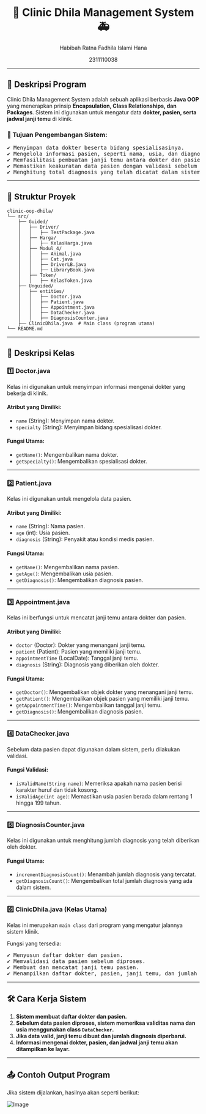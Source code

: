 # <h1 align="center">🏥 Clinic Dhila Management System 🚑</h1>
<p align="center">Habibah Ratna Fadhila Islami Hana</p>
<p align="center">2311110038</p>

---

## 📣 Deskripsi Program
Clinic Dhila Management System adalah sebuah aplikasi berbasis **Java OOP** yang menerapkan prinsip **Encapsulation, Class Relationships, dan Packages**. Sistem ini digunakan untuk mengatur data **dokter, pasien, serta jadwal janji temu** di klinik.  

### 🎯 Tujuan Pengembangan Sistem:
<pre>
✔️ Menyimpan data dokter beserta bidang spesialisasinya.
✔️ Mengelola informasi pasien, seperti nama, usia, dan diagnosis penyakit.
✔️ Memfasilitasi pembuatan janji temu antara dokter dan pasien.
✔️ Memastikan keakuratan data pasien dengan validasi sebelum diproses.
✔️ Menghitung total diagnosis yang telah dicatat dalam sistem.
</pre>

---

## 📁 Struktur Proyek
```
clinic-oop-dhila/
└── src/
    ├── Guided/
    │   ├── Driver/
    │   │   ├── TestPackage.java
    │   ├── Harga/
    │   │   ├── KelasHarga.java
    │   ├── Modul_4/
    │   │   ├── Animal.java
    │   │   ├── Cat.java
    │   │   ├── DriverLB.java
    │   │   ├── LibraryBook.java
    │   ├── Token/
    │   │   ├── KelasToken.java
    ├── Unguided/
    │   ├── entities/
    │   │   ├── Doctor.java
    │   │   ├── Patient.java
    │   │   ├── Appointment.java
    │   │   ├── DataChecker.java
    │   │   ├── DiagnosisCounter.java
    ├── ClinicDhila.java  # Main class (program utama)
└── README.md  
```

---

## 📌 Deskripsi Kelas

### **1️⃣ Doctor.java**
Kelas ini digunakan untuk menyimpan informasi mengenai dokter yang bekerja di klinik.

#### **Atribut yang Dimiliki**:
- `name` (String): Menyimpan nama dokter.
- `specialty` (String): Menyimpan bidang spesialisasi dokter.

#### **Fungsi Utama**:
- `getName()`: Mengembalikan nama dokter.
- `getSpecialty()`: Mengembalikan spesialisasi dokter.

---

### **2️⃣ Patient.java**
Kelas ini digunakan untuk mengelola data pasien.

#### **Atribut yang Dimiliki**:
- `name` (String): Nama pasien.
- `age` (int): Usia pasien.
- `diagnosis` (String): Penyakit atau kondisi medis pasien.

#### **Fungsi Utama**:
- `getName()`: Mengembalikan nama pasien.
- `getAge()`: Mengembalikan usia pasien.
- `getDiagnosis()`: Mengembalikan diagnosis pasien.

---

### **3️⃣ Appointment.java**
Kelas ini berfungsi untuk mencatat janji temu antara dokter dan pasien.

#### **Atribut yang Dimiliki**:
- `doctor` (Doctor): Dokter yang menangani janji temu.
- `patient` (Patient): Pasien yang memiliki janji temu.
- `appointmentTime` (LocalDate): Tanggal janji temu.
- `diagnosis` (String): Diagnosis yang diberikan oleh dokter.

#### **Fungsi Utama**:
- `getDoctor()`: Mengembalikan objek dokter yang menangani janji temu.
- `getPatient()`: Mengembalikan objek pasien yang memiliki janji temu.
- `getAppointmentTime()`: Mengembalikan tanggal janji temu.
- `getDiagnosis()`: Mengembalikan diagnosis pasien.

---

### **4️⃣ DataChecker.java**
Sebelum data pasien dapat digunakan dalam sistem, perlu dilakukan validasi.

#### **Fungsi Validasi**:
- `isValidName(String name)`: Memeriksa apakah nama pasien berisi karakter huruf dan tidak kosong.
- `isValidAge(int age)`: Memastikan usia pasien berada dalam rentang 1 hingga 199 tahun.

---

### **5️⃣ DiagnosisCounter.java**
Kelas ini digunakan untuk menghitung jumlah diagnosis yang telah diberikan oleh dokter.

#### **Fungsi Utama**:
- `incrementDiagnosisCount()`: Menambah jumlah diagnosis yang tercatat.
- `getDiagnosisCount()`: Mengembalikan total jumlah diagnosis yang ada dalam sistem.

---

### **6️⃣ ClinicDhila.java (Kelas Utama)**
Kelas ini merupakan `main class` dari program yang mengatur jalannya sistem klinik.

Fungsi yang tersedia:
<pre>
✔️ Menyusun daftar dokter dan pasien.
✔️ Memvalidasi data pasien sebelum diproses.
✔️ Membuat dan mencatat janji temu pasien.
✔️ Menampilkan daftar dokter, pasien, janji temu, dan jumlah total diagnosis.
</pre>

---

## 🛠️ Cara Kerja Sistem
1. **Sistem membuat daftar dokter dan pasien.**
2. **Sebelum data pasien diproses, sistem memeriksa validitas nama dan usia menggunakan class `DataChecker`.**
3. **Jika data valid, janji temu dibuat dan jumlah diagnosis diperbarui.**
4. **Informasi mengenai dokter, pasien, dan jadwal janji temu akan ditampilkan ke layar.**

---

## 📤 Contoh Output Program
Jika sistem dijalankan, hasilnya akan seperti berikut:

![Image](https://github.com/user-attachments/assets/07fd91dc-1b28-4bd8-81de-552e2a960dd6)
